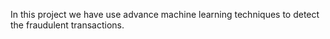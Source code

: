 In this project we have use advance machine learning techniques to detect the fraudulent transactions.
